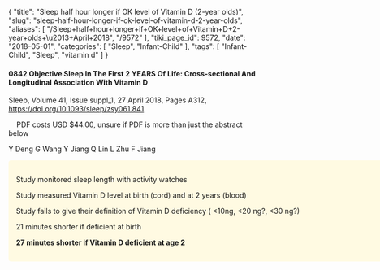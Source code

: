 {
    "title": "Sleep half hour longer if OK level of Vitamin D (2-year olds)",
    "slug": "sleep-half-hour-longer-if-ok-level-of-vitamin-d-2-year-olds",
    "aliases": [
        "/Sleep+half+hour+longer+if+OK+level+of+Vitamin+D+2-year+olds+\u2013+April+2018",
        "/9572"
    ],
    "tiki_page_id": 9572,
    "date": "2018-05-01",
    "categories": [
        "Sleep",
        "Infant-Child"
    ],
    "tags": [
        "Infant-Child",
        "Sleep",
        "vitamin d"
    ]
}


#### 0842 Objective Sleep In The First 2 YEARS Of Life: Cross-sectional And Longitudinal Association With Vitamin D

Sleep, Volume 41, Issue suppl_1, 27 April 2018, Pages A312, https://doi.org/10.1093/sleep/zsy061.841

&nbsp; &nbsp; PDF costs USD $44.00, unsure if PDF is more than just the abstract below

Y Deng  G Wang  Y Jiang  Q Lin  L Zhu  F Jiang

<div class="border" style="background-color:#FFFAE2;padding:15px;margin:10px 0;border-radius:5px;width:800px">

Study monitored sleep length with activity watches

Study measured Vitamin D level at birth (cord) and at 2 years (blood)

Study fails to give their definition of Vitamin D deficiency ( <10ng, <20 ng?, <30 ng?)

21 minutes shorter if deficient at birth

 **27 minutes shorter if Vitamin D deficient at age 2**